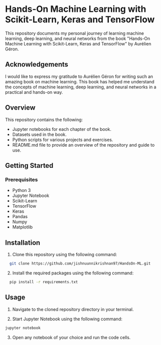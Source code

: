 
# Hands-On Machine Learning with Scikit-Learn, Keras and TensorFlow

This repository documents my personal journey of learning machine learning, deep learning, and neural networks from the book "Hands-On Machine Learning with Scikit-Learn, Keras and TensorFlow" by Aurélien Géron.


## Acknowledgements
I would like to express my gratitude to Aurélien Géron for writing such an amazing book on machine learning. This book has helped me understand the concepts of machine learning, deep learning, and neural networks in a practical and hands-on way.



## Overview

This repository contains the following:

- Jupyter notebooks for each chapter of the book.
- Datasets used in the book.
- Python scripts for various projects and exercises.
- README.md file to provide an overview of the repository and guide to use.


## Getting Started

### Prerequisites

- Python 3
- Jupyter Notebook
- Scikit-Learn
- TensorFlow
- Keras
- Pandas
- Numpy
- Matplotlib




## Installation

1. Clone this repository using the following command:

```bash
  git clone https://github.com/jishnuunnikrishnan97/HandsOn-ML.git
```

2. Install the required packages using the following command:

```bash
  pip install -r requirements.txt
```

## Usage

1. Navigate to the cloned repository directory in your terminal.

2. Start Jupyter Notebook using the following command:

```python
jupyter notebook
```
3. Open any notebook of your choice and run the code cells.
